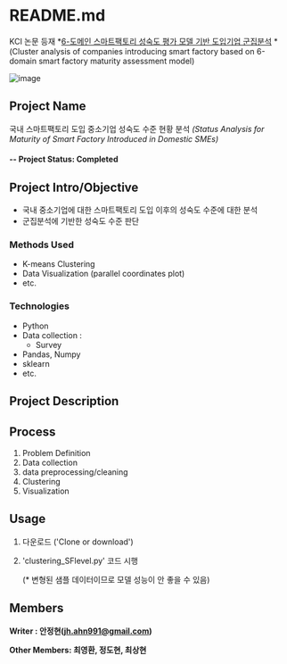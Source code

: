 # README.md

KCI 논문 등재
*[6-도메인 스마트팩토리 성숙도 평가 모델 기반 도입기업 군집분석](https://www.kci.go.kr/kciportal/ci/sereArticleSearch/ciSereArtiView.kci?sereArticleSearchBean.artiId=ART002627006)
*(Cluster analysis of companies introducing smart factory based on 6-domain smart factory maturity assessment model)

![image](https://user-images.githubusercontent.com/43360435/125562800-88f5722e-9636-4aaa-bfcd-f271fdd47755.png)



## Project Name
국내 스마트팩토리 도입 중소기업 성숙도 수준 현황 분석
*(Status Analysis for Maturity of Smart Factory Introduced in Domestic SMEs)*

#### -- Project Status: Completed

## Project Intro/Objective
* 국내 중소기업에 대한 스마트팩토리 도입 이후의 성숙도 수준에 대한 분석 
* 군집분석에 기반한 성숙도 수준 판단

### Methods Used
* K-means Clustering
* Data Visualization (parallel coordinates plot)
* etc. 

### Technologies
* Python
* Data collection :
    - Survey
* Pandas, Numpy
* sklearn
* etc. 

## Project Description

## Process

1. Problem Definition
2. Data collection
3. data preprocessing/cleaning
4. Clustering
5. Visualization 

## Usage
1. 다운로드 ('Clone or download')
2. 'clustering_SFlevel.py' 코드 시행

    (* 변형된 샘플 데이터이므로 모델 성능이 안 좋을 수 있음)

## Members

**Writer : 안정현(jh.ahn991@gmail.com)**

**Other Members: 최영환, 정도현, 최상현**



